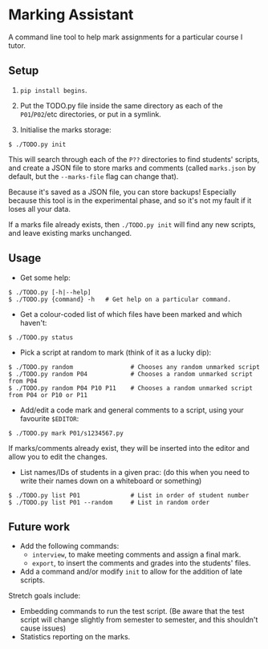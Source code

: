 Marking Assistant
=================

A command line tool to help mark assignments for a particular course I tutor.

## Setup

1. `pip install begins`.

2. Put the TODO.py file inside the same directory as each of the `P01`/`P02`/etc directories, or put in a symlink.

3. Initialise the marks storage:

```
$ ./TODO.py init
```

This will search through each of the `P??` directories to find students' scripts, and create a JSON file to store marks and comments (called `marks.json` by default, but the `--marks-file` flag can change that).

Because it's saved as a JSON file, you can store backups! Especially because this tool is in the experimental phase, and so it's not my fault if it loses all your data.

If a marks file already exists, then `./TODO.py init` will find any new scripts, and leave existing marks unchanged.

## Usage

* Get some help:

```
$ ./TODO.py [-h|--help]
$ ./TODO.py {command} -h   # Get help on a particular command.
```

* Get a colour-coded list of which files have been marked and which haven't:

```
$ ./TODO.py status
```

* Pick a script at random to mark (think of it as a lucky dip):

```
$ ./TODO.py random                # Chooses any random unmarked script
$ ./TODO.py random P04            # Chooses a random unmarked script from P04
$ ./TODO.py random P04 P10 P11    # Chooses a random unmarked script from P04 or P10 or P11
```

* Add/edit a code mark and general comments to a script, using your favourite `$EDITOR`:

```
$ ./TODO.py mark P01/s1234567.py
```

If marks/comments already exist, they will be inserted into the editor and allow you to edit the changes.

* List names/IDs of students in a given prac: (do this when you need to write their names down on a whiteboard or something)

```
$ ./TODO.py list P01              # List in order of student number
$ ./TODO.py list P01 --random     # List in random order
```

## Future work

* Add the following commands:
  * `interview`, to make meeting comments and assign a final mark.
  * `export`, to insert the comments and grades into the students' files.
* Add a command and/or modify `init` to allow for the addition of late scripts.

Stretch goals include:

* Embedding commands to run the test script. (Be aware that the test script will change slightly from semester to semester, and this shouldn't cause issues)
* Statistics reporting on the marks.
